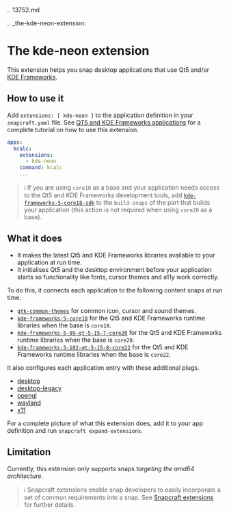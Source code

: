 .. 13752.md

.. _the-kde-neon-extension:

# The kde-neon extension

This extension helps you snap desktop applications that use Qt5 and/or [KDE Frameworks](https://kde.org/products/frameworks/).

## How to use it

Add `extensions: [ kde-neon ]` to the application definition in your `snapcraft.yaml` file. See [QT5 and KDE Frameworks applications](qt5-and-kde-frameworks-applications.md) for a complete tutorial on how to use this extension.

```yaml
apps:
  kcalc:
    extensions:
      - kde-neon
    command: kcalc
    ...
```

> ℹ If you are using `core18` as a base and your application needs access to the Qt5 and KDE Frameworks development tools, add [`kde-frameworks-5-core18-sdk`](https://snapcraft.io/kde-frameworks-5-core18-sdk) to the `build-snaps` of the part that builds your application (this action is not required when using `core20` as a base).

## What it does

* It makes the latest Qt5 and KDE Frameworks libraries available to your application at run time.
* It initialises Qt5 and the desktop environment before your application starts so functionality like fonts, cursor themes and a11y work correctly.

To do this, it connects each application to the following content snaps at run time.

- [`gtk-common-themes`](https://snapcraft.io/gtk-common-themes) for common icon, cursor and sound themes.
- [`kde-frameworks-5-core18`](https://snapcraft.io/kde-frameworks-5-core18) for the Qt5 and KDE Frameworks runtime libraries when the base is `core18`.
- [`kde-frameworks-5-99-qt-5-15-7-core20`](https://snapcraft.io/kde-frameworks-5-99-qt-5-15-7-core20) for the Qt5 and KDE Frameworks runtime libraries when the base is `core20`.
- [`kde-frameworks-5-102-qt-5-15-8-core22`](https://snapcraft.io/kde-frameworks-5-102-qt-5-15-8-core22) for the Qt5 and KDE Frameworks runtime libraries when the base is `core22`.


It also configures each application entry with these additional plugs.

- [desktop](the-desktop-interface.md)
- [desktop-legacy](the-desktop-interface.md)
- [opengl](the-opengl-interface.md)
- [wayland](the-wayland-interface.md)
- [x11](the-x11-interface.md)

For a complete picture of what this extension does, add it to your app definition and  run `snapcraft expand-extensions`.

## Limitation
Currently, this extension only supports snaps _targeting the amd64 architecture_.

> ℹ  Snapcraft extensions enable snap developers to easily incorporate a set of common requirements into a snap. See [Snapcraft extensions](snapcraft-extensions.md) for further details.